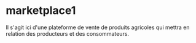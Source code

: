 # marketplace1
Il s'agit ici d'une plateforme de vente de produits agricoles qui mettra en relation des producteurs et des consommateurs.

